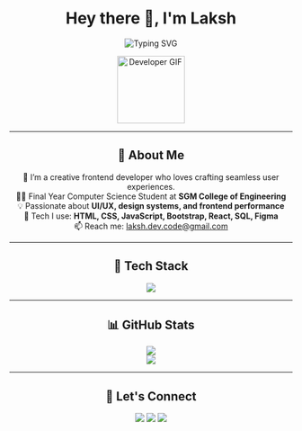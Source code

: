 <h1 align="center">Hey there 👋, I'm Laksh </h1>

<p align="center">
  <img src="https://readme-typing-svg.herokuapp.com?font=Fira+Code&size=26&duration=3000&pause=1000&color=00C2FF&center=true&vCenter=true&width=600&lines=Frontend+Web+Developer;UI%2FUX+Designer+%7C+React+Lover;Designing+Clean+and+Responsive+Interfaces;Final+Year+CSE+@+SGMCOE+🚀" alt="Typing SVG">
</p>

<p align="center">
  <img src="https://media.giphy.com/media/QssGEmpkyEOhBCb7e1/giphy.gif" width="120" alt="Developer GIF"/>
</p>

---

<h2 align="center">🚀 About Me</h2>
<p align="center">
  🎨 I’m a creative frontend developer who loves crafting seamless user experiences.<br/>
  🧑‍🎓 Final Year Computer Science Student at <strong>SGM College of Engineering</strong><br/>
  💡 Passionate about <strong>UI/UX, design systems, and frontend performance</strong><br/>
  🔧 Tech I use: <strong>HTML, CSS, JavaScript, Bootstrap, React, SQL, Figma</strong><br/>
  📫 Reach me: <a href="mailto:laksh.dev.code@gmail.com">laksh.dev.code@gmail.com</a>
</p>

---

<h2 align="center">🧠 Tech Stack</h2>
<p align="center">
  <img src="https://skillicons.dev/icons?i=html,css,js,react,bootstrap,figma,mysql" />
</p>

---

<h2 align="center">📊 GitHub Stats</h2>
<p align="center">
  <img src="https://github-readme-stats.vercel.app/api?username=Laksh25-code&show_icons=true&theme=tokyonight" />
  <br />
  <img src="https://github-readme-streak-stats.herokuapp.com?user=Laksh25-code&theme=tokyonight" />
</p>

---

<h2 align="center">🔗 Let's Connect</h2>
<p align="center">
  <a href="mailto:laksh.dev.code@gmail.com"><img src="https://img.shields.io/badge/Gmail-D14836?style=for-the-badge&logo=gmail&logoColor=white"/></a>
  <a href="https://linkedin.com/in/laksh-profile"><img src="https://img.shields.io/badge/LinkedIn-0077B5?style=for-the-badge&logo=linkedin&logoColor=white"/></a>
  <a href="https://figma.com/@laksh"><img src="https://img.shields.io/badge/Figma-1E1E2F?style=for-the-badge&logo=figma&logoColor=white"/></a>
</p>
